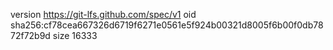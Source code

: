 version https://git-lfs.github.com/spec/v1
oid sha256:cf78cea667326d6719f6271e0561e5f924b00321d8005f6b00f0db7872f72b9d
size 16333
